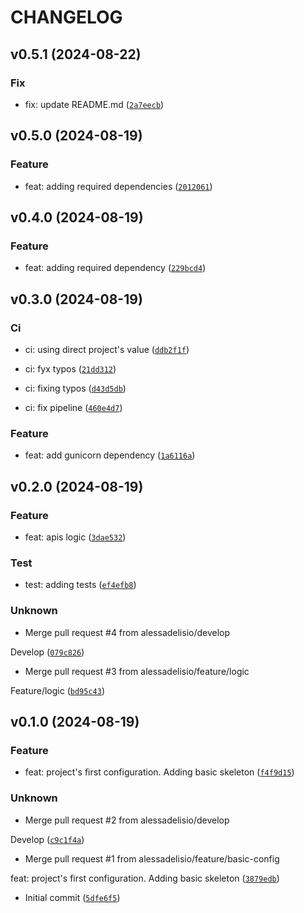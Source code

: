 # CHANGELOG

## v0.5.1 (2024-08-22)

### Fix

* fix: update README.md ([`2a7eecb`](https://github.com/alessadelisio/latam-devsecops-challenge-api/commit/2a7eecbb271597968afe2cb9d66ca8b09d0d02d6))

## v0.5.0 (2024-08-19)

### Feature

* feat: adding required dependencies ([`2012061`](https://github.com/alessadelisio/latam-devsecops-challenge-api/commit/2012061eb755123fcde0098117f8f3f2f86c1abf))

## v0.4.0 (2024-08-19)

### Feature

* feat: adding required dependency ([`229bcd4`](https://github.com/alessadelisio/latam-devsecops-challenge-api/commit/229bcd41a2e814f0f08501338529e70e533de837))

## v0.3.0 (2024-08-19)

### Ci

* ci: using direct project&#39;s value ([`ddb2f1f`](https://github.com/alessadelisio/latam-devsecops-challenge-api/commit/ddb2f1f45991f1263ecf6b37d1ad48053a397358))

* ci: fyx typos ([`21dd312`](https://github.com/alessadelisio/latam-devsecops-challenge-api/commit/21dd312b056f2d83fbf2c0525a6ffb7e2fc1d1f0))

* ci: fixing typos ([`d43d5db`](https://github.com/alessadelisio/latam-devsecops-challenge-api/commit/d43d5dbc0f63d21759263a07aad89e54c18bfdb3))

* ci: fix pipeline ([`460e4d7`](https://github.com/alessadelisio/latam-devsecops-challenge-api/commit/460e4d7745bcc243c53120606fab3085d88d8258))

### Feature

* feat: add gunicorn dependency ([`1a6116a`](https://github.com/alessadelisio/latam-devsecops-challenge-api/commit/1a6116a536008783d7393107d2492be6feda0db4))

## v0.2.0 (2024-08-19)

### Feature

* feat: apis logic ([`3dae532`](https://github.com/alessadelisio/latam-devsecops-challenge-api/commit/3dae5325cfd238b96a7e66748a14bb65337c1459))

### Test

* test: adding tests ([`ef4efb8`](https://github.com/alessadelisio/latam-devsecops-challenge-api/commit/ef4efb869606e7197a90ac3270f53c00493491a3))

### Unknown

* Merge pull request #4 from alessadelisio/develop

Develop ([`079c826`](https://github.com/alessadelisio/latam-devsecops-challenge-api/commit/079c826a2806a9c67c493ae02da226d6a4215209))

* Merge pull request #3 from alessadelisio/feature/logic

Feature/logic ([`bd95c43`](https://github.com/alessadelisio/latam-devsecops-challenge-api/commit/bd95c438cb723a9ea161ccd33b8bc5d0818ffaae))

## v0.1.0 (2024-08-19)

### Feature

* feat: project&#39;s first configuration. Adding basic skeleton ([`f4f9d15`](https://github.com/alessadelisio/latam-devsecops-challenge-api/commit/f4f9d152e085ec1d27bd46fe24461792e59a63a4))

### Unknown

* Merge pull request #2 from alessadelisio/develop

Develop ([`c9c1f4a`](https://github.com/alessadelisio/latam-devsecops-challenge-api/commit/c9c1f4abbb64294872e8dcac5bba17f24e8a28d5))

* Merge pull request #1 from alessadelisio/feature/basic-config

feat: project&#39;s first configuration. Adding basic skeleton ([`3879edb`](https://github.com/alessadelisio/latam-devsecops-challenge-api/commit/3879edbaafb17c38e778f60a8e52c11e475a8f7f))

* Initial commit ([`5dfe6f5`](https://github.com/alessadelisio/latam-devsecops-challenge-api/commit/5dfe6f5d62fe4373aff1029c6a3c86ce4f8f9da6))
